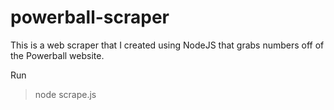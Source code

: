# powerball-scraper
This is a web scraper that I created using NodeJS that grabs numbers off of the Powerball website.

Run
>node scrape.js
